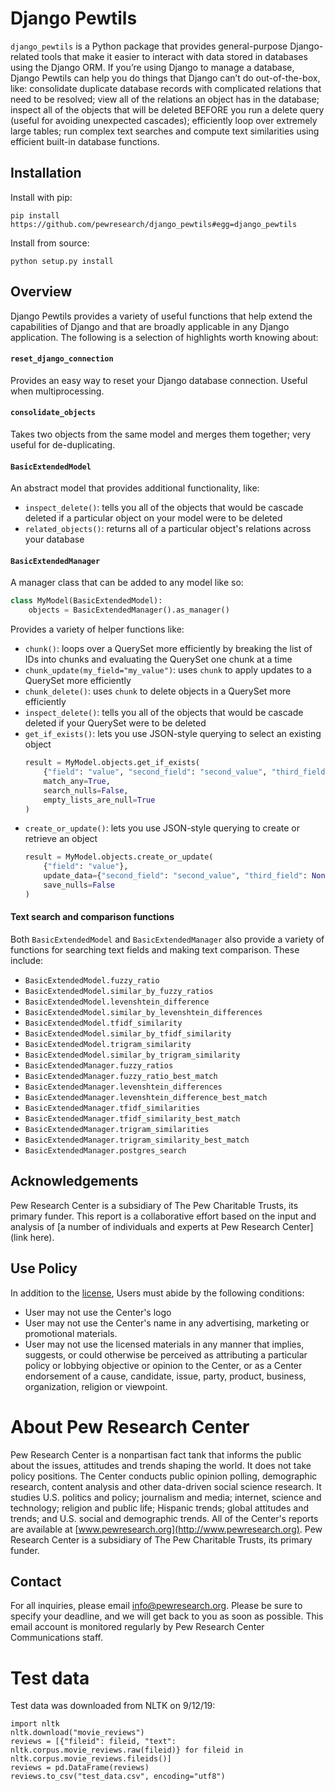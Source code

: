 # Django Pewtils

`django_pewtils` is a Python package that provides general-purpose Django-related tools that make it easier to 
interact with data stored in databases using the Django ORM. If you’re using Django to manage a database, Django 
Pewtils can help you do things that Django can’t do out-of-the-box, like: consolidate duplicate database records with 
complicated relations that need to be resolved; view all of the relations an object has in the database; inspect all 
of the objects that will be deleted BEFORE you run a delete query (useful for avoiding unexpected cascades); 
efficiently loop over extremely large tables; run complex text searches and compute text similarities using efficient 
built-in database functions.


## Installation 

Install with pip: 

    pip install https://github.com/pewresearch/django_pewtils#egg=django_pewtils

Install from source: 

    python setup.py install


## Overview

Django Pewtils provides a variety of useful functions that help extend the capabilities of Django and that are 
broadly applicable in any Django application. The following is a selection of highlights worth knowing about:

#### `reset_django_connection`
Provides an easy way to reset your Django database connection. Useful when multiprocessing.

#### `consolidate_objects`
Takes two objects from the same model and merges them together; very useful for de-duplicating. 

#### `BasicExtendedModel`
An abstract model that provides additional functionality, like:
 - `inspect_delete()`: tells you all of the objects that would be cascade deleted if a particular object on your model 
 were to be deleted
- `related_objects()`: returns all of a particular object's relations across your database

#### `BasicExtendedManager`
A manager class that can be added to any model like so:
```python
class MyModel(BasicExtendedModel):
    objects = BasicExtendedManager().as_manager()
```
Provides a variety of helper functions like:
- `chunk()`: loops over a QuerySet more efficiently by breaking the list of IDs into chunks and evaluating the 
QuerySet one chunk at a time
- `chunk_update(my_field="my_value")`: uses `chunk` to apply updates to a QuerySet more efficiently
- `chunk_delete()`: uses `chunk` to delete objects in a QuerySet more efficiently
- `inspect_delete()`: tells you all of the objects that would be cascade deleted if your QuerySet were to be deleted
- `get_if_exists()`: lets you use JSON-style querying to select an existing object
    ```python
    result = MyModel.objects.get_if_exists(
        {"field": "value", "second_field": "second_value", "third_field": False, "fourth_field": []},
        match_any=True,
        search_nulls=False,
        empty_lists_are_null=True
    )
    ```
- `create_or_update()`: lets you use JSON-style querying to create or retrieve an object
    ```python
    result = MyModel.objects.create_or_update(
        {"field": "value"},
        update_data={"second_field": "second_value", "third_field": None},
        save_nulls=False
    )
    ```
    
#### Text search and comparison functions
Both `BasicExtendedModel` and `BasicExtendedManager` also provide a variety of functions for searching text fields 
and making text comparison. These include:
- `BasicExtendedModel.fuzzy_ratio`
- `BasicExtendedModel.similar_by_fuzzy_ratios`
- `BasicExtendedModel.levenshtein_difference`
- `BasicExtendedModel.similar_by_levenshtein_differences`
- `BasicExtendedModel.tfidf_similarity`
- `BasicExtendedModel.similar_by_tfidf_similarity`
- `BasicExtendedModel.trigram_similarity`
- `BasicExtendedModel.similar_by_trigram_similarity`
- `BasicExtendedManager.fuzzy_ratios`
- `BasicExtendedManager.fuzzy_ratio_best_match`
- `BasicExtendedManager.levenshtein_differences`
- `BasicExtendedManager.levenshtein_difference_best_match`
- `BasicExtendedManager.tfidf_similarities`
- `BasicExtendedManager.tfidf_similarity_best_match`
- `BasicExtendedManager.trigram_similarities`
- `BasicExtendedManager.trigram_similarity_best_match`
- `BasicExtendedManager.postgres_search`


## Acknowledgements

Pew Research Center is a subsidiary of The Pew Charitable Trusts, its primary funder. This report is a collaborative effort based on the input and analysis of [a number of individuals and experts at Pew Research Center](link here).


## Use Policy 

In addition to the [license](https://github.com/pewresearch/django_pewtils/blob/master/LICENSE), Users must abide by the following conditions:

- User may not use the Center's logo
- User may not use the Center's name in any advertising, marketing or promotional materials.
- User may not use the licensed materials in any manner that implies, suggests, or could otherwise be perceived as attributing a particular policy or lobbying objective or opinion to the Center, or as a Center endorsement of a cause, candidate, issue, party, product, business, organization, religion or viewpoint.


# About Pew Research Center

Pew Research Center is a nonpartisan fact tank that informs the public about the issues, attitudes and trends shaping the world. It does not take policy positions. The Center conducts public opinion polling, demographic research, content analysis and other data-driven social science research. It studies U.S. politics and policy; journalism and media; internet, science and technology; religion and public life; Hispanic trends; global attitudes and trends; and U.S. social and demographic trends. All of the Center's reports are available at [www.pewresearch.org](http://www.pewresearch.org). Pew Research Center is a subsidiary of The Pew Charitable Trusts, its primary funder.


## Contact

For all inquiries, please email info@pewresearch.org. Please be sure to specify your deadline, and we will get back to you as soon as possible. This email account is monitored regularly by Pew Research Center Communications staff.


# Test data

Test data was downloaded from NLTK on 9/12/19:
```
import nltk
nltk.download("movie_reviews")
reviews = [{"fileid": fileid, "text": nltk.corpus.movie_reviews.raw(fileid)} for fileid in nltk.corpus.movie_reviews.fileids()]
reviews = pd.DataFrame(reviews)
reviews.to_csv("test_data.csv", encoding="utf8")
```
